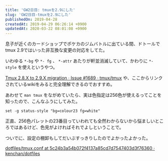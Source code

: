 ```yaml
---
title: 'GW2日目: tmuxを2.9にした'
slug: 'GW2日目-tmuxを2.9にした'
publishedOn: 2019-04-28
createdAt: 2019-04-29 06:26:14 +0900
updatedAt: 2020-03-22 08:01:08 +0900
---
```

息子が近くのカードショップでポケカのジムバトルに出ている間、ドトールでtmux 2.9ではいった非互換な変更の対応をしてた。

いわゆる `*-bg` や `*- fg` 、 `*-attr` あたりが軒並消滅していて、かわりに `*-style` を使えというやつ。

[Tmux 2.8.X to 2.9.X migration · Issue #1689 · tmux/tmux](https://github.com/tmux/tmux/issues/1689) や、ここからリンクされているwikiをみると完全理解できるのでおすすめ。

あわせて `man tmux` をながめていたら、実は色指定は256色が使えるってことを知ったので、こんなふうにしてみた。

```shell
set -g status-style "bg=colour23 fg=white"
```

正直、256色パレットの23番目っていわれても全然わからないから悩ましいところではあるけど、色見がよければそれでよしということで。

ついでに、設定の棚卸もしてだいぶすっきりしたのでよかったよかった。

[dotfiles/tmux.conf at 5c24b3a54b072f4137a85cd7d7547403d3f76360 · kenchan/dotfiles](https://github.com/kenchan/dotfiles/blob/5c24b3a54b072f4137a85cd7d7547403d3f76360/tmux.conf)
